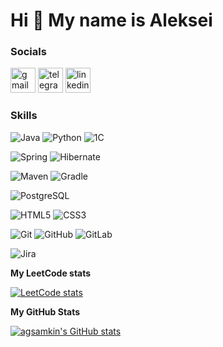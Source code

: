 Hi 👋 My name is Aleksei
========================

### Socials
[<img src='https://cdn.jsdelivr.net/npm/simple-icons@3.0.1/icons/gmail.svg' alt='gmail' height='40'>](mailto:a.g.samkin@gmail.com) 
[<img src='https://cdn.jsdelivr.net/npm/simple-icons@3.0.1/icons/telegram.svg' alt='telegram' height='40'>](https://t.me/agsamkin) 
[<img src='https://cdn.jsdelivr.net/npm/simple-icons@3.0.1/icons/linkedin.svg' alt='linkedin' height='40'>](https://www.linkedin.com/in/алексей-самкин-1ab387184) 

### Skills
![Java](https://img.shields.io/badge/Java-ea2d2f?style=for-the-badge)
![Python](https://img.shields.io/badge/Python-1a415e?style=for-the-badge&logo=python)
![1С](https://img.shields.io/badge/1С-fef200?style=for-the-badge)

![Spring](https://img.shields.io/badge/Spring-6cb23e?style=for-the-badge&logo=Spring&logoColor=white)
![Hibernate](https://img.shields.io/badge/Hibernate-bcae79?style=for-the-badge&logo=hibernate&logoColor=grey)

![Maven](https://img.shields.io/badge/Maven-grey?style=for-the-badge&logo=apachemaven&logoColor=dc4c2a)
![Gradle](https://img.shields.io/badge/Gradle-02303A?style=for-the-badge&logo=gradle&logoColor=white)

![PostgreSQL](https://img.shields.io/badge/PostgreSQL-336791?style=for-the-badge&logo=postgresql&logoColor=white)

![HTML5](https://img.shields.io/badge/HTML5-e44d26?style=for-the-badge&logo=html5&logoColor=white)
![CSS3](https://img.shields.io/badge/CSS3-3060a2?style=for-the-badge&logo=css3&logoColor=white)

![Git](https://img.shields.io/badge/Git-f05033?style=for-the-badge&logo=git&logoColor=white)
![GitHub](https://img.shields.io/badge/GitHub-24292f?style=for-the-badge&logo=github&logoColor=white)
![GitLab](https://img.shields.io/badge/GitLab-24292f?style=for-the-badge&logo=gitlab&logoColor=orange)

![Jira](https://img.shields.io/badge/Jira-054fdb?style=for-the-badge&logo=jira&logoColor=white)

<b>My LeetCode stats</b>

[![LeetCode stats](https://leetcode-stats-six.vercel.app/api?username=samething&theme=dark)](https://leetcode.com/samething/)

<b>My GitHub Stats</b>

<a href="http://www.github.com/agsamkin"><img src="https://github-readme-stats.vercel.app/api?username=agsamkin&show_icons=true&hide=&count_private=true&title_color=10b981&text_color=ffffff&icon_color=10b981&bg_color=1c1917&hide_border=true&show_icons=true" alt="agsamkin's GitHub stats" /></a>
